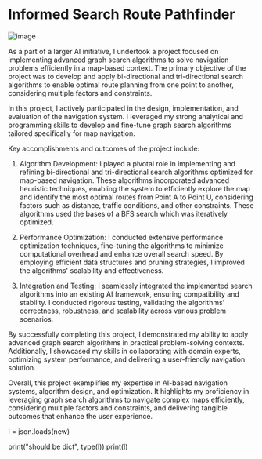 # Informed Search Route Pathfinder

![image](https://github.com/samarthpa/Pathfinder/assets/102204163/a27f95f5-a3b4-4d77-a939-e84e61a02768)

As a part of a larger AI initiative, I undertook a project focused on implementing advanced graph search algorithms to solve navigation problems efficiently in a map-based context. The primary objective of the project was to develop and apply bi-directional and tri-directional search algorithms to enable optimal route planning from one point to another, considering multiple factors and constraints.

In this project, I actively participated in the design, implementation, and evaluation of the navigation system. I leveraged my strong analytical and programming skills to develop and fine-tune graph search algorithms tailored specifically for map navigation.

Key accomplishments and outcomes of the project include:

1. Algorithm Development: I played a pivotal role in implementing and refining bi-directional and tri-directional search algorithms optimized for map-based navigation. These algorithms incorporated advanced heuristic techniques, enabling the system to efficiently explore the map and identify the most optimal routes from Point A to Point U, considering factors such as distance, traffic conditions, and other constraints. These algorithms used the bases of a BFS search which was iteratively optimized.

2. Performance Optimization: I conducted extensive performance optimization techniques, fine-tuning the algorithms to minimize computational overhead and enhance overall search speed. By employing efficient data structures and pruning strategies, I improved the algorithms' scalability and effectiveness.

3. Integration and Testing: I seamlessly integrated the implemented search algorithms into an existing AI framework, ensuring compatibility and stability. I conducted rigorous testing, validating the algorithms' correctness, robustness, and scalability across various problem scenarios.

By successfully completing this project, I demonstrated my ability to apply advanced graph search algorithms in practical problem-solving contexts. Additionally, I showcased my skills in collaborating with domain experts, optimizing system performance, and delivering a user-friendly navigation solution.

Overall, this project exemplifies my expertise in AI-based navigation systems, algorithm design, and optimization. It highlights my proficiency in leveraging graph search algorithms to navigate complex maps efficiently, considering multiple factors and constraints, and delivering tangible outcomes that enhance the user experience.

l = json.loads(new)

print("should be dict", type(l))
print(l)

